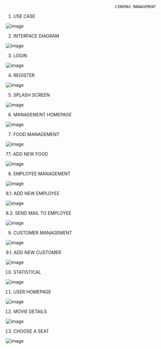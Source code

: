                                                     CINEMAS MANAGEMENT

1. USE CASE

![image](https://user-images.githubusercontent.com/106465790/198953982-f2b9c680-f87c-485b-bedb-af72268e8ae9.png)

2. INTERFACE DIAGRAM

![image](https://user-images.githubusercontent.com/106465790/198953230-b6e5ec2a-365e-4d4b-b0f2-69f7b4daca57.png)

3. LOGIN

![image](https://user-images.githubusercontent.com/106465790/198951788-b9fc40ae-d866-4e30-8403-f5915a887dc2.png)

4. REGISTER

![image](https://user-images.githubusercontent.com/106465790/198951917-715856ca-54c5-435b-b34b-7e214188f1c1.png)

5. SPLASH SCREEN

![image](https://user-images.githubusercontent.com/106465790/198952900-5c127b45-e9e1-4f47-95c6-8cb37afb1048.png)

6. MANAGEMENT HOMEPAGE

![image](https://user-images.githubusercontent.com/106465790/198952555-543b92c4-55d5-4efd-a20b-590068597beb.png)

7. FOOD MANAGEMENT

![image](https://user-images.githubusercontent.com/106465790/198953707-c219d0a4-9740-45e8-9f65-d120a722f718.png)

7.1. ADD NEW FOOD

![image](https://user-images.githubusercontent.com/106465790/198954975-dd8f9f18-ce67-45bb-8d6b-bb35dd096cd8.png)

8. EMPLOYEE MANAGEMENT

![image](https://user-images.githubusercontent.com/106465790/198955386-04216d17-354a-46f2-9cc3-a6799f57a7ca.png)

8.1. ADD NEW EMPLOYEE

![image](https://user-images.githubusercontent.com/106465790/198956373-6c95fc56-74e1-4c9b-a894-20241f542e80.png)

8.2. SEND MAIL TO EMPLOYEE

![image](https://user-images.githubusercontent.com/106465790/198956753-4c3f31f5-321a-4ea7-8df8-a5b522e779b2.png)

9. CUSTOMER MANAGEMENT

![image](https://user-images.githubusercontent.com/106465790/198957040-56e67963-0f64-4183-b563-98f3032c191a.png)

9.1. ADD NEW CUSTOMER

![image](https://user-images.githubusercontent.com/106465790/198957195-a22fb6e0-476f-4b8d-b5c0-f8cd4a304989.png)

10. STATISTICAL

![image](https://user-images.githubusercontent.com/106465790/198957585-132d9d52-4879-40e4-a634-7fab9a1b3aa0.png)

11. USER HOMEPAGE

![image](https://user-images.githubusercontent.com/106465790/198957992-a5e8cff3-2620-4497-8ffc-1084d9041cd1.png)

12. MOVIE DETAILS

![image](https://user-images.githubusercontent.com/106465790/198958328-c78937e6-886e-4a5b-a9ef-b6931df30e90.png)

13. CHOOSE A SEAT 

![image](https://user-images.githubusercontent.com/106465790/198958756-c5a4a1de-5d46-46f4-bee8-d54ec8f9bc83.png)

